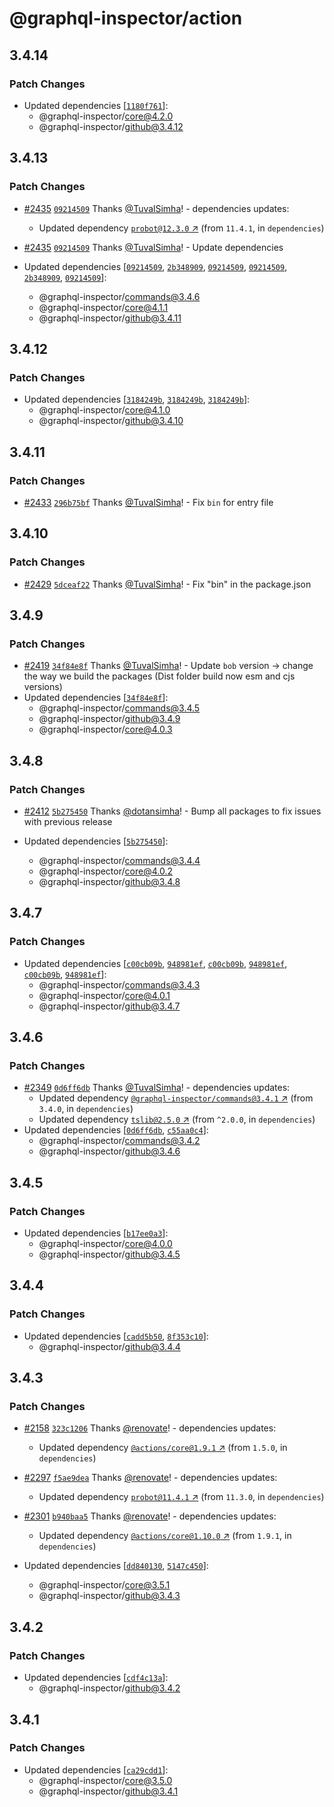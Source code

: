 # @graphql-inspector/action

## 3.4.14

### Patch Changes

- Updated dependencies
  [[`1180f761`](https://github.com/kamilkisiela/graphql-inspector/commit/1180f7614f2cf8c68410be07e1a7615c8bb83625)]:
  - @graphql-inspector/core@4.2.0
  - @graphql-inspector/github@3.4.12

## 3.4.13

### Patch Changes

- [#2435](https://github.com/kamilkisiela/graphql-inspector/pull/2435)
  [`09214509`](https://github.com/kamilkisiela/graphql-inspector/commit/09214509bf938cfc9472288d08cea92cad116857)
  Thanks [@TuvalSimha](https://github.com/TuvalSimha)! - dependencies updates:

  - Updated dependency [`probot@12.3.0` ↗︎](https://www.npmjs.com/package/probot/v/12.3.0) (from
    `11.4.1`, in `dependencies`)

- [#2435](https://github.com/kamilkisiela/graphql-inspector/pull/2435)
  [`09214509`](https://github.com/kamilkisiela/graphql-inspector/commit/09214509bf938cfc9472288d08cea92cad116857)
  Thanks [@TuvalSimha](https://github.com/TuvalSimha)! - Update dependencies

- Updated dependencies
  [[`09214509`](https://github.com/kamilkisiela/graphql-inspector/commit/09214509bf938cfc9472288d08cea92cad116857),
  [`2b348909`](https://github.com/kamilkisiela/graphql-inspector/commit/2b348909abfe41a2fc45555d37c7e6f3d94e94b7),
  [`09214509`](https://github.com/kamilkisiela/graphql-inspector/commit/09214509bf938cfc9472288d08cea92cad116857),
  [`09214509`](https://github.com/kamilkisiela/graphql-inspector/commit/09214509bf938cfc9472288d08cea92cad116857),
  [`2b348909`](https://github.com/kamilkisiela/graphql-inspector/commit/2b348909abfe41a2fc45555d37c7e6f3d94e94b7),
  [`09214509`](https://github.com/kamilkisiela/graphql-inspector/commit/09214509bf938cfc9472288d08cea92cad116857)]:
  - @graphql-inspector/commands@3.4.6
  - @graphql-inspector/core@4.1.1
  - @graphql-inspector/github@3.4.11

## 3.4.12

### Patch Changes

- Updated dependencies
  [[`3184249b`](https://github.com/kamilkisiela/graphql-inspector/commit/3184249bc3a912ca04e934efd0fb5b978eb95ce7),
  [`3184249b`](https://github.com/kamilkisiela/graphql-inspector/commit/3184249bc3a912ca04e934efd0fb5b978eb95ce7),
  [`3184249b`](https://github.com/kamilkisiela/graphql-inspector/commit/3184249bc3a912ca04e934efd0fb5b978eb95ce7)]:
  - @graphql-inspector/core@4.1.0
  - @graphql-inspector/github@3.4.10

## 3.4.11

### Patch Changes

- [#2433](https://github.com/kamilkisiela/graphql-inspector/pull/2433)
  [`296b75bf`](https://github.com/kamilkisiela/graphql-inspector/commit/296b75bfcc3666e248c535205f32a752b8170720)
  Thanks [@TuvalSimha](https://github.com/TuvalSimha)! - Fix `bin` for entry file

## 3.4.10

### Patch Changes

- [#2429](https://github.com/kamilkisiela/graphql-inspector/pull/2429)
  [`5dceaf22`](https://github.com/kamilkisiela/graphql-inspector/commit/5dceaf220cba479fe88263fa499139b58941a4e0)
  Thanks [@TuvalSimha](https://github.com/TuvalSimha)! - Fix "bin" in the package.json

## 3.4.9

### Patch Changes

- [#2419](https://github.com/kamilkisiela/graphql-inspector/pull/2419)
  [`34f84e8f`](https://github.com/kamilkisiela/graphql-inspector/commit/34f84e8f58a083f56d2d049a3b865d4fdfa468bc)
  Thanks [@TuvalSimha](https://github.com/TuvalSimha)! - Update `bob` version -> change the way we
  build the packages (Dist folder build now esm and cjs versions)
- Updated dependencies
  [[`34f84e8f`](https://github.com/kamilkisiela/graphql-inspector/commit/34f84e8f58a083f56d2d049a3b865d4fdfa468bc)]:
  - @graphql-inspector/commands@3.4.5
  - @graphql-inspector/github@3.4.9
  - @graphql-inspector/core@4.0.3

## 3.4.8

### Patch Changes

- [#2412](https://github.com/kamilkisiela/graphql-inspector/pull/2412)
  [`5b275450`](https://github.com/kamilkisiela/graphql-inspector/commit/5b2754500d44771582310822fce629bb44d56528)
  Thanks [@dotansimha](https://github.com/dotansimha)! - Bump all packages to fix issues with
  previous release

- Updated dependencies
  [[`5b275450`](https://github.com/kamilkisiela/graphql-inspector/commit/5b2754500d44771582310822fce629bb44d56528)]:
  - @graphql-inspector/commands@3.4.4
  - @graphql-inspector/core@4.0.2
  - @graphql-inspector/github@3.4.8

## 3.4.7

### Patch Changes

- Updated dependencies
  [[`c00cb09b`](https://github.com/kamilkisiela/graphql-inspector/commit/c00cb09b8576efe13745300456679bda0b2675aa),
  [`948981ef`](https://github.com/kamilkisiela/graphql-inspector/commit/948981ef61f2c72e31db982f2547f7ef6b9b48f8),
  [`c00cb09b`](https://github.com/kamilkisiela/graphql-inspector/commit/c00cb09b8576efe13745300456679bda0b2675aa),
  [`948981ef`](https://github.com/kamilkisiela/graphql-inspector/commit/948981ef61f2c72e31db982f2547f7ef6b9b48f8),
  [`c00cb09b`](https://github.com/kamilkisiela/graphql-inspector/commit/c00cb09b8576efe13745300456679bda0b2675aa),
  [`948981ef`](https://github.com/kamilkisiela/graphql-inspector/commit/948981ef61f2c72e31db982f2547f7ef6b9b48f8)]:
  - @graphql-inspector/commands@3.4.3
  - @graphql-inspector/core@4.0.1
  - @graphql-inspector/github@3.4.7

## 3.4.6

### Patch Changes

- [#2349](https://github.com/kamilkisiela/graphql-inspector/pull/2349)
  [`0d6ff6db`](https://github.com/kamilkisiela/graphql-inspector/commit/0d6ff6dbdfd51caffae30715bd66c77e7156a641)
  Thanks [@TuvalSimha](https://github.com/TuvalSimha)! - dependencies updates:
  - Updated dependency
    [`@graphql-inspector/commands@3.4.1` ↗︎](https://www.npmjs.com/package/@graphql-inspector/commands/v/3.4.1)
    (from `3.4.0`, in `dependencies`)
  - Updated dependency [`tslib@2.5.0` ↗︎](https://www.npmjs.com/package/tslib/v/2.5.0) (from
    `^2.0.0`, in `dependencies`)
- Updated dependencies
  [[`0d6ff6db`](https://github.com/kamilkisiela/graphql-inspector/commit/0d6ff6dbdfd51caffae30715bd66c77e7156a641),
  [`c55aa0c4`](https://github.com/kamilkisiela/graphql-inspector/commit/c55aa0c41f37c6cfc88eb9dae36505f4f335b6f0)]:
  - @graphql-inspector/commands@3.4.2
  - @graphql-inspector/github@3.4.6

## 3.4.5

### Patch Changes

- Updated dependencies
  [[`b17ee0a3`](https://github.com/kamilkisiela/graphql-inspector/commit/b17ee0a380a7153bf4c0a1a23e5a725726e51d0f)]:
  - @graphql-inspector/core@4.0.0
  - @graphql-inspector/github@3.4.5

## 3.4.4

### Patch Changes

- Updated dependencies
  [[`cadd5b50`](https://github.com/kamilkisiela/graphql-inspector/commit/cadd5b501c293eb443d031d097e30b0c109d895c),
  [`8f353c10`](https://github.com/kamilkisiela/graphql-inspector/commit/8f353c10e95651d47649b2a30e7ced69d4248ae6)]:
  - @graphql-inspector/github@3.4.4

## 3.4.3

### Patch Changes

- [#2158](https://github.com/kamilkisiela/graphql-inspector/pull/2158)
  [`323c1206`](https://github.com/kamilkisiela/graphql-inspector/commit/323c1206782ffc209f0c007a57cbf240c07c92f3)
  Thanks [@renovate](https://github.com/apps/renovate)! - dependencies updates:

  - Updated dependency
    [`@actions/core@1.9.1` ↗︎](https://www.npmjs.com/package/@actions/core/v/1.9.1) (from `1.5.0`,
    in `dependencies`)

- [#2297](https://github.com/kamilkisiela/graphql-inspector/pull/2297)
  [`f5ae9dea`](https://github.com/kamilkisiela/graphql-inspector/commit/f5ae9dea850871694ef858c59adee1254078840b)
  Thanks [@renovate](https://github.com/apps/renovate)! - dependencies updates:

  - Updated dependency [`probot@11.4.1` ↗︎](https://www.npmjs.com/package/probot/v/11.4.1) (from
    `11.3.0`, in `dependencies`)

- [#2301](https://github.com/kamilkisiela/graphql-inspector/pull/2301)
  [`b940baa5`](https://github.com/kamilkisiela/graphql-inspector/commit/b940baa57c57b60ca135572b378954a8e58dfe50)
  Thanks [@renovate](https://github.com/apps/renovate)! - dependencies updates:
  - Updated dependency
    [`@actions/core@1.10.0` ↗︎](https://www.npmjs.com/package/@actions/core/v/1.10.0) (from `1.9.1`,
    in `dependencies`)
- Updated dependencies
  [[`dd840130`](https://github.com/kamilkisiela/graphql-inspector/commit/dd8401300512497adb4301e1f2004865941b132f),
  [`5147c450`](https://github.com/kamilkisiela/graphql-inspector/commit/5147c4501f75a99092c5e0799cc2cdeb9e77485d)]:
  - @graphql-inspector/core@3.5.1
  - @graphql-inspector/github@3.4.3

## 3.4.2

### Patch Changes

- Updated dependencies
  [[`cdf4c13a`](https://github.com/kamilkisiela/graphql-inspector/commit/cdf4c13a132393716fd68a7b14d19b65b531d382)]:
  - @graphql-inspector/github@3.4.2

## 3.4.1

### Patch Changes

- Updated dependencies
  [[`ca29cdd1`](https://github.com/kamilkisiela/graphql-inspector/commit/ca29cdd11287c44480f1f06d8577f4f1ee1a5d96)]:
  - @graphql-inspector/core@3.5.0
  - @graphql-inspector/github@3.4.1
